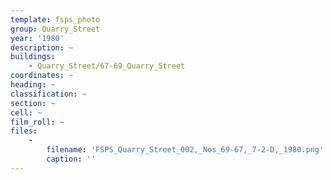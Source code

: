```yaml
---
template: fsps_photo
group: Quarry_Street
year: '1980'
description: ~
buildings:
    - Quarry_Street/67-69_Quarry_Street
coordinates: ~
heading: ~
classification: ~
section: ~
cell: ~
film_roll: ~
files:
    -
        filename: 'FSPS_Quarry_Street_002,_Nos_69-67,_7-2-D,_1980.png'
        caption: ''
---
```

